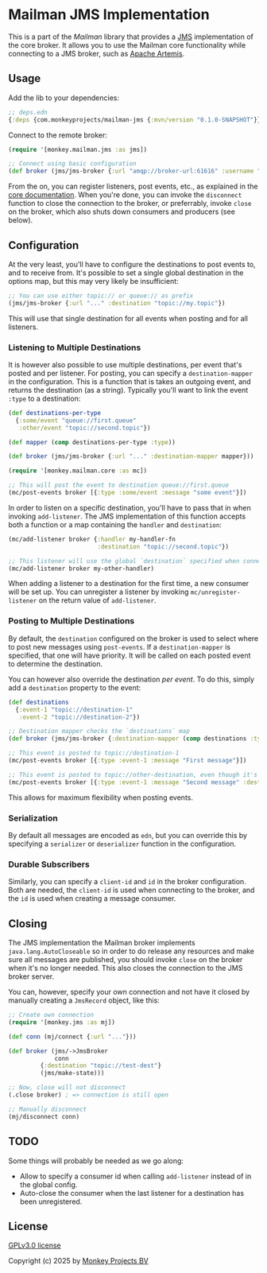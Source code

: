 # Mailman JMS Implementation

This is a part of the *Mailman* library that provides a [JMS](https://www.oracle.com/technical-resources/articles/java/intro-java-message-service.html)
implementation of the core broker.  It allows you to use the Mailman core functionality
while connecting to a JMS broker, such as [Apache Artemis](https://activemq.apache.org/components/artemis/).

## Usage

Add the lib to your dependencies:

```clojure
;; deps.edn
{:deps {com.monkeyprojects/mailman-jms {:mvn/version "0.1.0-SNAPSHOT"}}}
```

Connect to the remote broker:
```clojure
(require '[monkey.mailman.jms :as jms])

;; Connect using basic configuration
(def broker (jms/jms-broker {:url "amqp://broker-url:61616" :username "testuser" :password "verysecret"}))
```

From the on, you can register listeners, post events, etc., as explained in the
[core documentation](../README.md).  When you're done, you can invoke the `disconnect`
function to close the connection to the broker, or preferrably, invoke `close` on
the broker, which also shuts down consumers and producers (see below).

## Configuration

At the very least, you'll have to configure the destinations to post events to, and
to receive from.  It's possible to set a single global destination in the options map,
but this may very likely be insufficient:

```clojure
;; You can use either topic:// or queue:// as prefix
(jms/jms-broker {:url "..." :destination "topic://my.topic"})
```

This will use that single destination for all events when posting and for all listeners.

### Listening to Multiple Destinations

It is however also possible to use multiple destinations, per event that's posted and
per listener.  For posting, you can specify a `destination-mapper` in the configuration.
This is a function that is takes an outgoing event, and returns the destination (as a
string).  Typically you'll want to link the event `:type` to a destination:

```clojure
(def destinations-per-type
  {:some/event "queue://first.queue"
   :other/event "topic://second.topic"})

(def mapper (comp destinations-per-type :type))

(def broker (jms/jms-broker {:url "..." :destination-mapper mapper}))

(require '[monkey.mailman.core :as mc])

;; This will post the event to destination queue://first.queue
(mc/post-events broker [{:type :some/event :message "some event"}])
```

In order to listen on a specific destination, you'll have to pass that in when invoking
`add-listener`.  The JMS implementation of this function accepts both a function or a map
containing the `handler` and `destination`:

```clojure
(mc/add-listener broker {:handler my-handler-fn
                         :destination "topic://second.topic"})

;; This listener will use the global `destination` specified when connecting
(mc/add-listener broker my-other-handler)
```

When adding a listener to a destination for the first time, a new consumer will be
set up.  You can unregister a listener by invoking `mc/unregister-listener` on the
return value of `add-listener`.

### Posting to Multiple Destinations

By default, the `destination` configured on the broker is used to select where to
post new messages using `post-events`.  If a `destination-mapper` is specified, that
one will have priority.  It will be called on each posted event to determine the
destination.

You can however also override the destination *per event*.  To do this, simply add
a `destination` property to the event:

```clojure
(def destinations
  {:event-1 "topic://destination-1"
   :event-2 "topic://destination-2"})

;; Destination mapper checks the `destinations` map
(def broker (jms/jms-broker {:destination-mapper (comp destinations :type)}))

;; This event is posted to topic://destination-1
(mc/post-events broker [{:type :event-1 :message "First message"}])

;; This event is posted to topic://other-destination, even though it's type is :event-1
(mc/post-events broker [{:type :event-1 :message "Second message" :destination "topic://other-destination"}])
```

This allows for maximum flexibility when posting events.

### Serialization

By default all messages are encoded as `edn`, but you can override this by specifying
a `serializer` or `deserializer` function in the configuration.

### Durable Subscribers

Similarly, you can specify a `client-id` and `id` in the broker configuration.  Both
are needed, the `client-id` is used when connecting to the broker, and the `id` is
used when creating a message consumer.

## Closing

The JMS implementation the Mailman broker implements `java.lang.AutoCloseable` so in
order to do release any resources and make sure all messages are published, you should
invoke `close` on the broker when it's no longer needed.  This also closes the connection
to the JMS broker server.

You can, however, specify your own connection and not have it closed by manually creating
a `JmsRecord` object, like this:

```clojure
;; Create own connection
(require '[monkey.jms :as mj])

(def conn (mj/connect {:url "..."}))

(def broker (jms/->JmsBroker
             conn
	     {:destination "topic://test-dest"}
	     (jms/make-state)))

;; Now, close will not disconnect
(.close broker) ; => connection is still open

;; Manually disconnect
(mj/disconnect conn)
```

## TODO

Some things will probably be needed as we go along:

 - Allow to specify a consumer id when calling `add-listener` instead of in the global config.
 - Auto-close the consumer when the last listener for a destination has been unregistered.

## License

[GPLv3.0 license](../LICENSE)

Copyright (c) 2025 by [Monkey Projects BV](https://www.monkey-projects.be)
